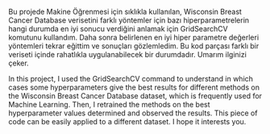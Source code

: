 


Bu projede Makine Öğrenmesi için sıklıkla kullanılan, Wisconsin Breast Cancer Database verisetini farklı yöntemler için bazı hiperparametrelerin hangi durumda  en iyi sonucu verdiğini anlamak için GridSearchCV komutunu kullandım. Daha sonra belirlenen en iyi hiper parametre değerleri
yöntemleri tekrar eğittim ve sonuçları gözlemledim. Bu kod parçası farklı bir veriseti içinde rahatlıkla uygulanabilecek bir durumdadır. Umarım ilginizi çeker.



In this project, I used the GridSearchCV command to understand in which cases some hyperparameters give the best results for different methods on the Wisconsin Breast Cancer Database dataset, which is frequently used for Machine Learning. Then, I retrained the methods on the best 
hyperparameter values determined and observed the results. This piece of code can be easily applied to a different dataset. I hope it interests you.
